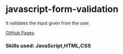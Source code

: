 # javascript-form-validation
It validates the input given from the user.


[GitHub Pages](https://pages.github.com/)


### Skills used: JavaScript,HTML,CSS
